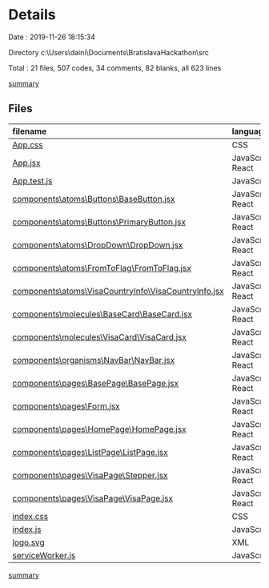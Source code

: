 # Details

Date : 2019-11-26 18:15:34

Directory c:\Users\daini\Documents\BratislavaHackathon\src

Total : 21 files,  507 codes, 34 comments, 82 blanks, all 623 lines

[summary](results.md)

## Files
| filename | language | code | comment | blank | total |
| :--- | :--- | ---: | ---: | ---: | ---: |
| [App.css](file:///c%3A/Users/daini/Documents/BratislavaHackathon/src/App.css) | CSS | 3 | 0 | 0 | 3 |
| [App.jsx](file:///c%3A/Users/daini/Documents/BratislavaHackathon/src/App.jsx) | JavaScript React | 32 | 0 | 3 | 35 |
| [App.test.js](file:///c%3A/Users/daini/Documents/BratislavaHackathon/src/App.test.js) | JavaScript | 8 | 0 | 2 | 10 |
| [components\atoms\Buttons\BaseButton.jsx](file:///c%3A/Users/daini/Documents/BratislavaHackathon/src/components/atoms/Buttons/BaseButton.jsx) | JavaScript React | 4 | 0 | 2 | 6 |
| [components\atoms\Buttons\PrimaryButton.jsx](file:///c%3A/Users/daini/Documents/BratislavaHackathon/src/components/atoms/Buttons/PrimaryButton.jsx) | JavaScript React | 4 | 0 | 2 | 6 |
| [components\atoms\DropDown\DropDown.jsx](file:///c%3A/Users/daini/Documents/BratislavaHackathon/src/components/atoms/DropDown/DropDown.jsx) | JavaScript React | 15 | 0 | 2 | 17 |
| [components\atoms\FromToFlag\FromToFlag.jsx](file:///c%3A/Users/daini/Documents/BratislavaHackathon/src/components/atoms/FromToFlag/FromToFlag.jsx) | JavaScript React | 9 | 0 | 3 | 12 |
| [components\atoms\VisaCountryInfo\VisaCountryInfo.jsx](file:///c%3A/Users/daini/Documents/BratislavaHackathon/src/components/atoms/VisaCountryInfo/VisaCountryInfo.jsx) | JavaScript React | 39 | 0 | 6 | 45 |
| [components\molecules\BaseCard\BaseCard.jsx](file:///c%3A/Users/daini/Documents/BratislavaHackathon/src/components/molecules/BaseCard/BaseCard.jsx) | JavaScript React | 4 | 0 | 2 | 6 |
| [components\molecules\VisaCard\VisaCard.jsx](file:///c%3A/Users/daini/Documents/BratislavaHackathon/src/components/molecules/VisaCard/VisaCard.jsx) | JavaScript React | 37 | 0 | 5 | 42 |
| [components\organisms\NavBar\NavBar.jsx](file:///c%3A/Users/daini/Documents/BratislavaHackathon/src/components/organisms/NavBar/NavBar.jsx) | JavaScript React | 23 | 0 | 5 | 28 |
| [components\pages\BasePage\BasePage.jsx](file:///c%3A/Users/daini/Documents/BratislavaHackathon/src/components/pages/BasePage/BasePage.jsx) | JavaScript React | 4 | 0 | 2 | 6 |
| [components\pages\Form.jsx](file:///c%3A/Users/daini/Documents/BratislavaHackathon/src/components/pages/Form.jsx) | JavaScript React | 9 | 0 | 3 | 12 |
| [components\pages\HomePage\HomePage.jsx](file:///c%3A/Users/daini/Documents/BratislavaHackathon/src/components/pages/HomePage/HomePage.jsx) | JavaScript React | 92 | 0 | 9 | 101 |
| [components\pages\ListPage\ListPage.jsx](file:///c%3A/Users/daini/Documents/BratislavaHackathon/src/components/pages/ListPage/ListPage.jsx) | JavaScript React | 23 | 0 | 3 | 26 |
| [components\pages\VisaPage\Stepper.jsx](file:///c%3A/Users/daini/Documents/BratislavaHackathon/src/components/pages/VisaPage/Stepper.jsx) | JavaScript React | 68 | 0 | 7 | 75 |
| [components\pages\VisaPage\VisaPage.jsx](file:///c%3A/Users/daini/Documents/BratislavaHackathon/src/components/pages/VisaPage/VisaPage.jsx) | JavaScript React | 19 | 0 | 8 | 27 |
| [index.css](file:///c%3A/Users/daini/Documents/BratislavaHackathon/src/index.css) | CSS | 12 | 0 | 2 | 14 |
| [index.js](file:///c%3A/Users/daini/Documents/BratislavaHackathon/src/index.js) | JavaScript | 9 | 3 | 3 | 15 |
| [logo.svg](file:///c%3A/Users/daini/Documents/BratislavaHackathon/src/logo.svg) | XML | 1 | 0 | 0 | 1 |
| [serviceWorker.js](file:///c%3A/Users/daini/Documents/BratislavaHackathon/src/serviceWorker.js) | JavaScript | 92 | 31 | 13 | 136 |

[summary](results.md)